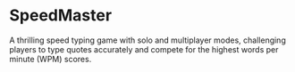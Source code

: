 # SpeedMaster
A thrilling speed typing game with solo and multiplayer modes, challenging players to type quotes accurately and compete for the highest words per minute (WPM) scores.
